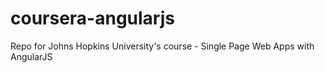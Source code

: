 # coursera-angularjs
Repo for Johns Hopkins University's course - Single Page Web Apps with AngularJS
